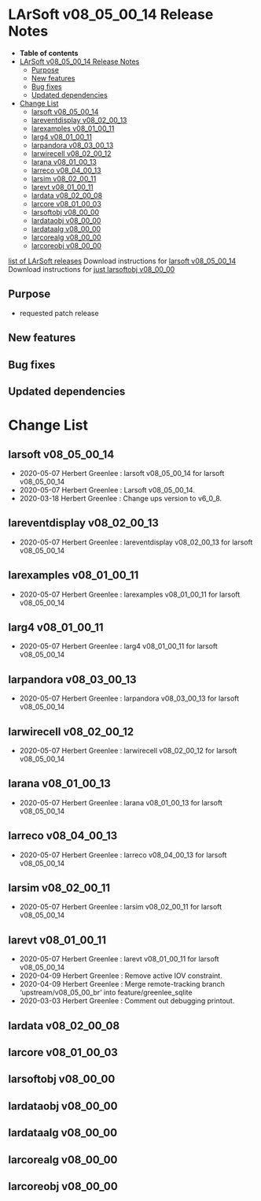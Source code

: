 LArSoft v08\_05\_00\_14 Release Notes
=============================================================================

-   **Table of contents**
-   [LArSoft v08\_05\_00\_14 Release Notes](#LArSoft-v08_05_00_14-Release-Notes)
    -   [Purpose](#Purpose)
    -   [New features](#New-features)
    -   [Bug fixes](#Bug-fixes)
    -   [Updated dependencies](#Updated-dependencies)
-   [Change List](#Change-List)
    -   [larsoft v08\_05\_00\_14](#larsoft-v08_05_00_14)
    -   [lareventdisplay v08\_02\_00\_13](#lareventdisplay-v08_02_00_13)
    -   [larexamples v08\_01\_00\_11](#larexamples-v08_01_00_11)
    -   [larg4 v08\_01\_00\_11](#larg4-v08_01_00_11)
    -   [larpandora v08\_03\_00\_13](#larpandora-v08_03_00_13)
    -   [larwirecell v08\_02\_00\_12](#larwirecell-v08_02_00_12)
    -   [larana v08\_01\_00\_13](#larana-v08_01_00_13)
    -   [larreco v08\_04\_00\_13](#larreco-v08_04_00_13)
    -   [larsim v08\_02\_00\_11](#larsim-v08_02_00_11)
    -   [larevt v08\_01\_00\_11](#larevt-v08_01_00_11)
    -   [lardata v08\_02\_00\_08](#lardata-v08_02_00_08)
    -   [larcore v08\_01\_00\_03](#larcore-v08_01_00_03)
    -   [larsoftobj v08\_00\_00](#larsoftobj-v08_00_00)
    -   [lardataobj v08\_00\_00](#lardataobj-v08_00_00)
    -   [lardataalg v08\_00\_00](#lardataalg-v08_00_00)
    -   [larcorealg v08\_00\_00](#larcorealg-v08_00_00)
    -   [larcoreobj v08\_00\_00](#larcoreobj-v08_00_00)

[list of LArSoft releases](LArSoft_release_list)
Download instructions for [larsoft v08\_05\_00\_14](http://scisoft.fnal.gov/scisoft/bundles/larsoft/v08_05_00_14/larsoft-v08_05_00_14.html)
Download instructions for [just larsoftobj v08\_00\_00](http://scisoft.fnal.gov/scisoft/bundles/larsoftobj/v08_00_00/larsoftobj-v08_00_00.html)

Purpose
--------------------

-   requested patch release

New features
------------------------------

Bug fixes
------------------------

Updated dependencies
----------------------------------------------

Change List
============================

larsoft v08\_05\_00\_14
-------------------------------------------------

-   2020-05-07 Herbert Greenlee : larsoft v08\_05\_00\_14 for larsoft v08\_05\_00\_14
-   2020-05-07 Herbert Greenlee : Larsoft v08\_05\_00\_14.
-   2020-03-18 Herbert Greenlee : Change ups version to v6\_0\_8.

lareventdisplay v08\_02\_00\_13
-----------------------------------------------------------------

-   2020-05-07 Herbert Greenlee : lareventdisplay v08\_02\_00\_13 for larsoft v08\_05\_00\_14

larexamples v08\_01\_00\_11
---------------------------------------------------------

-   2020-05-07 Herbert Greenlee : larexamples v08\_01\_00\_11 for larsoft v08\_05\_00\_14

larg4 v08\_01\_00\_11
---------------------------------------------

-   2020-05-07 Herbert Greenlee : larg4 v08\_01\_00\_11 for larsoft v08\_05\_00\_14

larpandora v08\_03\_00\_13
-------------------------------------------------------

-   2020-05-07 Herbert Greenlee : larpandora v08\_03\_00\_13 for larsoft v08\_05\_00\_14

larwirecell v08\_02\_00\_12
---------------------------------------------------------

-   2020-05-07 Herbert Greenlee : larwirecell v08\_02\_00\_12 for larsoft v08\_05\_00\_14

larana v08\_01\_00\_13
-----------------------------------------------

-   2020-05-07 Herbert Greenlee : larana v08\_01\_00\_13 for larsoft v08\_05\_00\_14

larreco v08\_04\_00\_13
-------------------------------------------------

-   2020-05-07 Herbert Greenlee : larreco v08\_04\_00\_13 for larsoft v08\_05\_00\_14

larsim v08\_02\_00\_11
-----------------------------------------------

-   2020-05-07 Herbert Greenlee : larsim v08\_02\_00\_11 for larsoft v08\_05\_00\_14

larevt v08\_01\_00\_11
-----------------------------------------------

-   2020-05-07 Herbert Greenlee : larevt v08\_01\_00\_11 for larsoft v08\_05\_00\_14
-   2020-04-09 Herbert Greenlee : Remove active IOV constraint.
-   2020-04-09 Herbert Greenlee : Merge remote-tracking branch ‘upstream/v08\_05\_00\_br’ into feature/greenlee\_sqlite
-   2020-03-03 Herbert Greenlee : Comment out debugging printout.

lardata v08\_02\_00\_08
-------------------------------------------------

larcore v08\_01\_00\_03
-------------------------------------------------

larsoftobj v08\_00\_00
------------------------------------------------

lardataobj v08\_00\_00
------------------------------------------------

lardataalg v08\_00\_00
------------------------------------------------

larcorealg v08\_00\_00
------------------------------------------------

larcoreobj v08\_00\_00
------------------------------------------------

